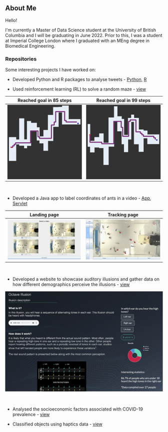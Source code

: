 ## About Me

Hello! 

I'm currently a Master of Data Science student at the University of British Columbia and I will be graduating in June 2022. Prior to this, I was a student at Imperial College London where I graduated with an MEng degree in Biomedical Engineering.

### Repositories

Some interesting projects I have worked on:

- Developed Python and R packages to analyse tweets - [Python](https://github.com/UBC-MDS/pytextprep), [R](https://github.com/UBC-MDS/textprepr)

- Used reinforcement learning (RL) to solve a random maze - [view](https://github.com/joshsia/random-maze-rl)

Reached goal in 85 steps             |  Reached goal in 99 steps
:-------------------------:|:-------------------------:
![solved-maze1](https://github.com/joshsia/random-maze-rl/blob/main/solved-maze2.png)  |  ![solved-maze2](https://github.com/joshsia/random-maze-rl/blob/main/solved-maze3.png)

<br />

- Developed a Java app to label coordinates of ants in a video - [App](https://github.com/joshsia/Ants), [Servlet](https://github.com/joshsia/AntsServlet)

Landing page             |  Tracking page
:-------------------------:|:-------------------------:
![landing-page](https://github.com/joshsia/Ants/blob/main/ui_images/landing-page.png)  |  ![tracking-page](https://github.com/joshsia/Ants/blob/main/ui_images/tracking-page.png)

<br />

- Developed a website to showcase auditory illusions and gather data on how different demographics perceive the illusions - [view](https://github.com/joshsia/auditory-illusions)

![illusion-page](https://github.com/joshsia/auditory-illusions/blob/main/ui_img/illusion-page.png)

<br />

- Analysed the socioeconomic factors associated with COVID-19 prevalence - [view](https://github.com/UBC-MDS/DSCI_522_US_social_determinants_of_health_by_county)

- Classified objects using haptics data - [view](https://github.com/joshsia/haptics-classification)
